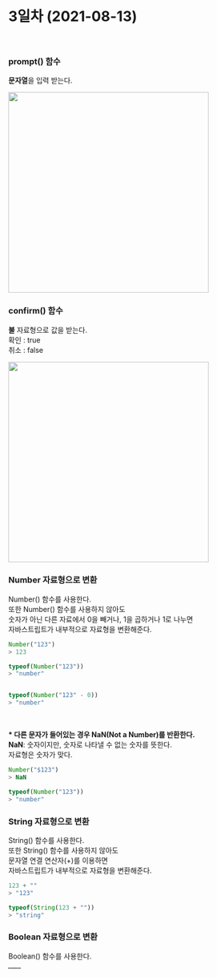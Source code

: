 # 3일차 (2021-08-13)
<br>
  
### prompt() 함수   
**문자열**을 입력 받는다.   

<img src="https://user-images.githubusercontent.com/85184344/129363846-2d036839-3120-40c7-91f8-c5cb6c0c7014.png" width="400px">
<br>

### confirm() 함수   
**불** 자료형으로 값을 받는다.  
확인 : true   
취소 : false   

<img src="https://user-images.githubusercontent.com/85184344/129364410-5daa060f-50bf-47ee-bc75-ab6e7efa9823.png" width="400px">
<br>

### Number 자료형으로 변환   
Number() 함수를 사용한다.  
또한 Number() 함수를 사용하지 않아도   
숫자가 아닌 다른 자료에서 0을 빼거나, 1을 곱하거나 1로 나누면   
자바스트립트가 내부적으로 자료형을 변환해준다.
```javascript
Number("123")
> 123

typeof(Number("123"))
> "number"


typeof(Number("123" - 0))
> "number"
```   
<br>

**\* 다른 문자가 들어있는 경우 NaN(Not a Number)를 반환한다.**   
**NaN**: 숫자이지만, 숫자로 나타낼 수 없는 숫자를 뜻한다.   
자료형은 숫자가 맞다.
```javascript
Number("$123")
> NaN

typeof(Number("123"))
> "number"
```

### String 자료형으로 변환   
String() 함수를 사용한다.  
또한 String() 함수를 사용하지 않아도   
문자열 연결 연산자(+)를 이용하면   
자바스트립트가 내부적으로 자료형을 변환해준다.
```javascript
123 + ""
> "123"

typeof(String(123 + ""))
> "string"
```

### Boolean 자료형으로 변환
Boolean() 함수를 사용한다.  
*____*
